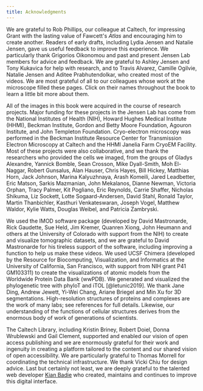 ```yaml
---
title: Acknowledgments
---
```

We are grateful to Rob Phillips, our colleague at Caltech, for impressing Grant with the lasting value of Fawcett's *Atlas* and encouraging him to create another. Readers of early drafts, including Lydia Jensen and Natalie Jensen, gave us useful feedback to improve this experience. We particularly thank Grigorios Oikonomou and past and present Jensen Lab members for advice and feedback. We are grateful to Ashley Jensen and Tony Kukavica for help with research, and to Travis Alvarez, Camille Ogilvie, Natalie Jensen and Aditee Prabhutendolkar, who created most of the videos. We are most grateful of all to our colleagues whose work at the microscope filled these pages. Click on their names throughout the book to learn a little bit more about them.

All of the images in this book were acquired in the course of research projects. Major funding for these projects in the Jensen Lab has come from the National Institutes of Health (NIH), Howard Hughes Medical Institute (HHMI), Beckman Institute, Gordon and Betty Moore Foundation, Agouron Institute, and John Templeton Foundation. Cryo-electron microscopy was performed in the Beckman Institute Resource Center for Transmission Electron Microscopy at Caltech and the HHMI Janelia Farm CryoEM Facility. Most of these projects were also collaborative, and we thank the researchers who provided the cells we imaged, from the groups of Gladys Alexandre, Yannick Bomble, Sean Crosson, Mike Dyall-Smith, Moh El-Naggar, Robert Gunsalus, Alan Hauser, Chris Hayes, Bill Hickey, Matthias Horn, Jack Johnson, Marina Kalyuzhnaya, Arash Komeili, Jared Leadbetter, Eric Matson, Sarkis Mazmanian, John Mekalanos, Dianne Newman, Victoria Orphan, Tracy Palmer, Kit Pogliano, Eric Reynolds, Carrie Shaffer, Nicholas Shikuma, Liz Sockett, Lotte Sogaard-Andersen, David Stahl, Ronald Taylor, Martin Thanbichler, Kasthuri Venkateswaran, Joseph Vogel, Matthew Waldor, Kylie Watts, Douglas Weibel, and Patricia Zambryski.

We used the IMOD software package (developed by David Mastronarde, Rick Gaudette, Sue Held, Jim Kremer, Quanren Xiong, John Heumann and others at the University of Colorado with support from the NIH) to create and visualize tomographic datasets, and we are grateful to David Mastronarde for his tireless support of the software, including improving a function to help us make these videos. We used UCSF Chimera (developed by the Resource for Biocomputing, Visualization, and Informatics at the University of California, San Francisco, with support from NIH grant P41 GM103311) to create the visualizations of atomic models from the Worldwide Protein Data Bank (wwPDB). We generated and visualized the phylogenetic tree with phyloT and iTOL [@letunic2019]. We thank Jane Ding, Andrew Jewett, Yi-Wei Chang, Ariane Briegel and Min Xu for 3D segmentations. High-resolution structures of proteins and complexes are the work of many labs; see references for full details. Likewise, our understanding of the functions of cellular structures derives from the enormous body of work of generations of scientists.

The Caltech Library, including Kristin Briney, Robert Doiel, Donna Wrublewski and Gail Clement, supported and enabled our vision of open access publishing and we are enormously grateful for their work and ingenuity in creating a platform tailored to the content and our shared vision of open accessibility. We are particularly grateful to Thomas Morrell for coordinating the technical infrastructure. We thank Vicki Chiu for design advice. Last but certainly not least, we are deeply grateful to the talented web developer <a href="https://www.linkedin.com/in/kian-badie-1b8829151/" target="_blank">Kian Badie</a> who created, maintains and continues to improve this digital interface.
